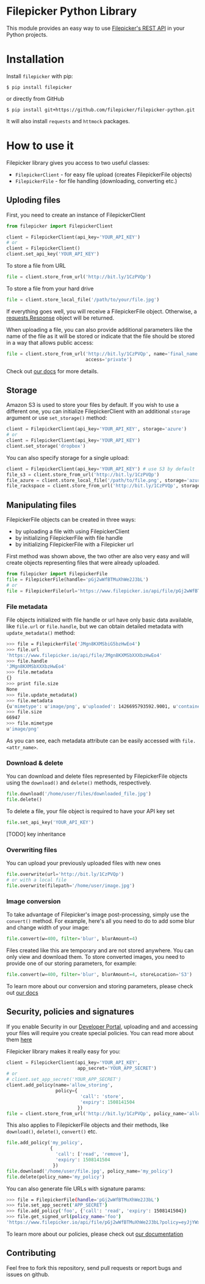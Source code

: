 Filepicker Python Library
===================

This module provides an easy way to use [Filepicker's REST API](https://www.filepicker.com/documentation/file_ingestion/rest_api/retrieving) in your Python projects.

# Installation

Install ``filepicker`` with pip:

    $ pip install filepicker

or directly from GitHub

    $ pip install git+https://github.com/filepicker/filepicker-python.git

It will also install `requests` and `httmock` packages.

# How to use it
Filepicker library gives you access to two useful classes:

* `FilepickerClient` - for easy file upload (creates FilepickerFile objects)
* `FilepickerFile` - for file handling (downloading, converting etc.)

## Uploding files
First, you need to create an instance of FilepickerClient

```python
from filepicker import FilepickerClient

client = FilepickerClient(api_key='YOUR_API_KEY')
# or
client = FilepickerClient()
client.set_api_key('YOUR_API_KEY')
```

To store a file from URL

```python
file = client.store_from_url('http://bit.ly/1CzPVQp')
```

To store a file from your hard drive

```python
file = client.store_local_file('/path/to/your/file.jpg')
```

If everything goes well, you will receive a FilepickerFile object. Otherwise, a [requests.Response](http://docs.python-requests.org/en/latest/api/#requests.Response) object will be returned.

When uploading a file, you can also provide additional parameters like the name of the file as it will be stored or indicate that the file should be stored in a way that allows public access:

```python
file = client.store_from_url('http://bit.ly/1CzPVQp', name='final_name.jpg',
                             access='private')
```

Check out [our docs](https://www.filepicker.com/documentation/file_ingestion/rest_api/storing) for more details.

## Storage
Amazon S3 is used to store your files by default. If you wish to use a different one, you can initialize FilepickerClient with an additional `storage` argument or use `set_storage()` method:

```python
client = FilepickerClient(api_key='YOUR_API_KEY', storage='azure')
# or
client = FilepickerClient(api_key='YOUR_API_KEY')
client.set_storage('dropbox')
```

You can also specify storage for a single upload:

```python
client = FilepickerClient(api_key='YOUR_API_KEY') # use S3 by default
file_s3 = client.store_from_url('http://bit.ly/1CzPVQp')
file_azure = client.store_local_file('/path/to/file.png', storage='azure')
file_rackspace = client.store_from_url('http://bit.ly/1CzPVQp', storage='rackspace')
```

## Manipulating files

FilepickerFile objects can be created in three ways:

 - by uploading a file with using FilepickerClient
 - by initializing FilepickerFile with file handle
 - by initializing FilepickerFile with a Filepicker url

First method was shown above, the two other are also very easy and will create objects representing files that were already uploaded.

```python
from filepicker import FilepickerFile
file = FilepickerFile(handle='pGj2wWfBTMuXhWe2J3bL')
# or
file = FilepickerFile(url='https://www.filepicker.io/api/file/pGj2wWfBTMuXhWe2J3bL')
```

### File metadata

File objects initialized with file handle or url have only basic data available, like `file.url` or `file.handle`, but we can obtain detailed metadata with `update_metadata()` method:

```bash
>>> file = FilepickerFile('JMgn8KXMSbiG5bzHwEo4')
>>> file.url
'https://www.filepicker.io/api/file/JMgn8KXMSbXXXbzHwEo4'
>>> file.handle
'JMgn8KXMSbXXXbzHwEo4'
>>> file.metadata
{}
>>> print file.size
None
>>> file.update_metadata()
>>> file.metadata
{u'mimetype': u'image/png', u'uploaded': 1426695793592.9001, u'container': None, u'size': 66947, u'writeable': True, u'height': None, u'width': None, u'location': None, u'key': None, u'path': None, u'filename': 'image.png', u'md5': u'ec246f496a4be6ea32f72bc127e4f152'}
>>> file.size
66947
>>> file.mimetype
u'image/png'
```

As you can see, each metadata attribute can be easily accessed with `file.<attr_name>`.

### Download & delete

You can download and delete files represented by FilepickerFile objects using the `download()` and `delete()` methods, respectively.

```python
file.download('/home/user/files/downloaded_file.jpg')
file.delete()
```

To delete a file, your file object is required to have your API key set

```python
file.set_api_key('YOUR_API_KEY')
```

[TODO] key inheritance

### Overwriting files

You can upload your previously uploaded files with new ones

```python
file.overwrite(url='http://bit.ly/1CzPVQp')
# or with a local file
file.overwrite(filepath='/home/user/image.jpg')
```

### Image conversion

To take advantage of Filepicker's image post-processing, simply use the `convert()` method.
For example, here's all you need to do to add some blur and change width of your image:

```python
file.convert(w=400, filter='blur', blurAmount=4)
```

Files created like this are temporary and are not stored anywhere. You can only view and download them.
To store converted images, you need to provide one of our storing parameters, for example:

```python
file.convert(w=400, filter='blur', blurAmount=4, storeLocation='S3')
```

To learn more about our conversion and storing parameters, please check out [our docs](https://www.filepicker.com/documentation/file_processing/image_conversion/image)

## Security, policies and signatures

If you enable Security in our [Developer Portal](https://developers.filepicker.com/login/), uploading
and and accessing your files will require you create special policies. You can read more about them [here](https://www.filepicker.com/documentation/security/overview)

Filepicker library makes it really easy for you:

```python
client = FilepickerClient(api_key='YOUR_API_KEY',
                          app_secret='YOUR_APP_SECRET')
# or
# client.set_app_secret('YOUR_APP_SECRET')
client.add_policy(name='allow_storing',
                  policy={
                           'call': 'store',
                           'expiry': 1508141504
                          })
file = client.store_from_url('http://bit.ly/1CzPVQp', policy_name='allow_storing')

```

This also applies to FilepickerFile objects and their methods, like `download()`, `delete()`, `convert()` etc.

```python
file.add_policy('my_policy',
                {
                  'call': ['read', 'remove'],
                  'expiry': 1508141504
                 })
file.download('/home/user/file.jpg', policy_name='my_policy')
file.delete(policy_name='my_policy')
```

You can also generate file URLs with signature params:

```bash
>>> file = FilepickerFile(handle='pGj2wWfBTMuXhWe2J3bL')
>>> file.set_app_secret('APP_SECRET')
>>> file.add_policy('foo', {'call': 'read', 'expiry': 1508141504})
>>> file.get_signed_url(policy_name='foo')
'https://www.filepicker.io/api/file/pGj2wWfBTMuXhWe2J3bL?policy=eyJjYWxsIjogInJlYWQiLCAi&signature=6e493a379a2d00567162436b8ab11eb51ea259'
```

To learn more about our policies, please check out [our documentation](https://www.filepicker.com/documentation/file_processing/image_conversion/image)


## Contributing

Feel free to fork this repository, send pull requests or report bugs and issues on github.
